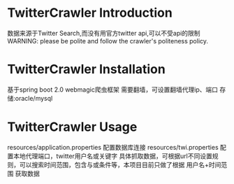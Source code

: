 # TwitterCrawler Introduction
数据来源于Twitter Search,而没有用官方twitter api,可以不受api的限制
WARNING: please be polite and follow the crawler's politeness policy.

# TwitterCrawler Installation
基于spring boot 2.0
webmagic爬虫框架
需要翻墙，可设置翻墙代理ip、端口
存储:oracle/mysql

# TwitterCrawler Usage
resources/application.properties 配置数据库连接
resources/twi.properties 配置本地代理端口，twitter用户名或关键字
具体抓取数据，可根据url不同设置规则，可以搜索时间范围，包含与或条件等，本项目目前只做了根据 用户名+时间范围 获取数据


